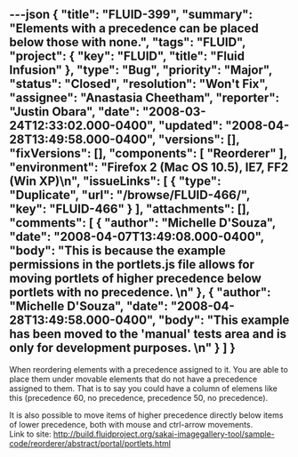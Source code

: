 ---json
{
  "title": "FLUID-399",
  "summary": "Elements with a precedence can be placed below those with none.",
  "tags": "FLUID",
  "project": {
    "key": "FLUID",
    "title": "Fluid Infusion"
  },
  "type": "Bug",
  "priority": "Major",
  "status": "Closed",
  "resolution": "Won't Fix",
  "assignee": "Anastasia Cheetham",
  "reporter": "Justin Obara",
  "date": "2008-03-24T12:33:02.000-0400",
  "updated": "2008-04-28T13:49:58.000-0400",
  "versions": [],
  "fixVersions": [],
  "components": [
    "Reorderer"
  ],
  "environment": "Firefox 2 (Mac OS 10.5), IE7, FF2 (Win XP)\n",
  "issueLinks": [
    {
      "type": "Duplicate",
      "url": "/browse/FLUID-466/",
      "key": "FLUID-466"
    }
  ],
  "attachments": [],
  "comments": [
    {
      "author": "Michelle D'Souza",
      "date": "2008-04-07T13:49:08.000-0400",
      "body": "This is because the example permissions in the portlets.js file allows for moving portlets of higher precedence below portlets with no precedence.&#x20;\n"
    },
    {
      "author": "Michelle D'Souza",
      "date": "2008-04-28T13:49:58.000-0400",
      "body": "This example has been moved to the 'manual' tests area and is only for development purposes.&#x20;\n"
    }
  ]
}
---
When reordering elements with a precedence assigned to it. You are able to place them under movable elements that do not have a precedence assigned to them. That is to say you could have a column of elemens like this (precedence 60, no precedence, precedence 50, no precedence).&#x20;

It is also possible to move items of higher precedence directly below items of lower precedence, both with mouse and ctrl-arrow movements.\
Link to site: <http://build.fluidproject.org/sakai-imagegallery-tool/sample-code/reorderer/abstract/portal/portlets.html>

        